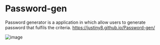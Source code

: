 # Password-gen

Password generator is a application in which allow users to  generate password that fulfils the criteria. 
 https://justiny8.github.io/Password-gen/
 
 ![image](https://user-images.githubusercontent.com/104675479/194782052-133032be-ad4b-4811-965c-1dd245ca9f56.png)
